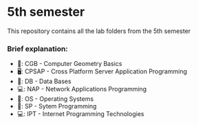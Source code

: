<h1>5th semester</h1>
<p>This repository contains all the lab folders from the 5th semester</p>
<h3>Brief explanation:</h3>
<ul>
  <li>📐: CGB - Computer Geometry Basics</li>
  <li>🖥️: CPSAP - Cross Platform Server Application Programming</li>
  <li>💾: DB - Data Bases</li>
  <li>💻: NAP - Network Applications Programming</li>
  <li>🐧: OS - Operating Systems</li>
  <li>🔨: SP - Sytem Programming</li>
  <li>💻: IPT - Internet Programming Technologies</li>
</ul>






